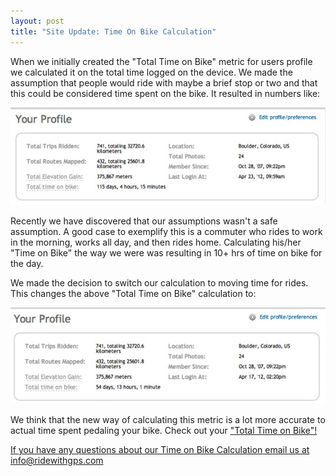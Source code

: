 ```yaml
---
layout: post
title: "Site Update: Time On Bike Calculation"
---
```

When we initially created the "Total Time on Bike" metric for users profile we calculated it on the total time logged on the device. We made the assumption that people would ride with maybe a brief stop or two and that this could be considered time spent on the bike. It resulted in numbers like:

<img class="postimage" src="/images/post_images/timeonbike_1.jpg">

Recently we have discovered that our assumptions wasn't a safe assumption. A good case to exemplify this is a commuter who rides to work in the morning, works all day, and then rides home. Calculating his/her "Time on Bike" the way we were was resulting in 10+ hrs of time on bike for the day. 

We made the decision to switch our calculation to moving time for rides. This changes the above "Total Time on Bike" calculation to:

<img class="postimage" src="/images/post_images/timeonbike_2.jpg">

We think that the new way of calculating this metric is a lot more accurate to actual time spent pedaling your bike. Check out your <a href="http://www.ridewithgps.com/?utm_source=Blog&utm_medium=Social&utm_campaign=DailyPost">"Total Time on Bike"!

If you have any questions about our Time on Bike Calculation email us at <a href="mailto:info@ridewithgps.com">info@ridewithgps.com</a>
